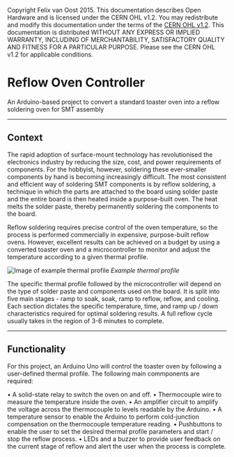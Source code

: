 Copyright Felix van Oost 2015.
This documentation describes Open Hardware and is licensed under the CERN OHL v1.2. You may redistribute and modify this 
documentation under the terms of the [CERN OHL v1.2](http://ohwr.org/cernohl). This documentation is distributed WITHOUT ANY 
EXPRESS OR IMPLIED WARRANTY, INCLUDING OF MERCHANTABILITY, SATISFACTORY QUALITY AND FITNESS FOR A PARTICULAR PURPOSE. Please 
see the CERN OHL v1.2 for applicable conditions.

# Reflow Oven Controller
An Arduino-based project to convert a standard toaster oven into a reflow soldering oven for SMT assembly

----------
Context
----------

The rapid adoption of surface-mount technology has revolutionised the electronics industry by reducing the size, cost, and power requirements of components. For the hobbyist, however, soldering these ever-smaller components by hand is becoming increasingly difficult. The most consistent and efficient way of soldering SMT components is by reflow soldering, a technique in which the parts are attached to the board using solder paste and the entire board is then heated inside a purpose-built oven. The heat melts the solder paste, thereby permanently soldering the components to the board.

Reflow soldering requires precise control of the oven temperature, so the process is performed commercially in expensive, purpose-built reflow ovens. However, excellent results can be achieved on a budget by using a converted toaster oven and a microcontroller to monitor and adjust the temperature according to a given thermal profile.

![Image of example thermal profile](http://en.wikipedia.org/wiki/Reflow_soldering#/media/File:RSS_Components_of_a_Profile1.svg)
*Example thermal profile*

The specific thermal profile followed by the microcontroller will depend on the type of solder paste and components used on the board. It is split into five main stages - ramp to soak, soak, ramp to reflow, reflow, and cooling. Each section dictates the specific temperature, time, and ramp up / down characteristics required for optimal soldering results. A full reflow cycle usually takes in the region of 3-6 minutes to complete.

----------
Functionality
----------

For this project, an Arduino Uno will control the toaster oven by following a user-defined thermal profile. The following main commponents are required:

• A solid-state relay to switch the oven on and off.
• Thermocouple wire to measure the temperature inside the oven.
• An amplifier circuit to amplify the voltage across the thermocouple to levels readable by the Arduino.
• A temperature sensor to enable the Arduino to perform cold-junction compensation on the thermocouple temperature reading.
• Pushbuttons to enable the user to set the desired thermal profile parameters and start / stop the reflow process.
• LEDs and a buzzer to provide user feedback on the current stage of reflow and alert the user when the process is complete.
